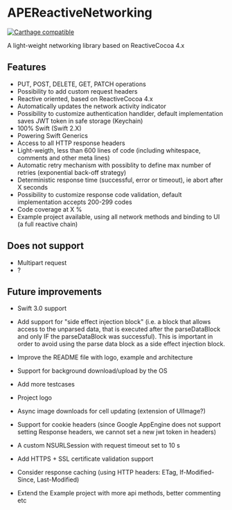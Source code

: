 # APEReactiveNetworking

[![Carthage compatible](https://img.shields.io/badge/Carthage-compatible-4BC51D.svg?style=flat)](https://github.com/Carthage/Carthage)

A light-weight networking library based on ReactiveCocoa 4.x

## Features
- PUT, POST, DELETE, GET, PATCH operations
- Possibility to add custom request headers
- Reactive oriented, based on ReactiveCocoa 4.x 
- Automatically updates the network activity indicator
- Possibility to customize authentication handlder, default implementation saves JWT token in safe storage (Keychain)
- 100% Swift (Swift 2.X)
- Powering Swift Generics
- Access to all HTTP response headers
- Light-weigth, less than 600 lines of code (including whitespace, comments and other meta lines)
- Automatic retry mechanism with possiblity to define max number of retries (exponential back-off strategy)
- Deterministic response time (successful, error or timeout), ie abort after X seconds
- Possibility to customize response code validation, default implementation accepts 200-299 codes
- Code coverage at X %
- Example project available, using all network methods and binding to UI (a full reactive chain)

## Does not support
- Multipart request
- ? 

## Future improvements
- Swift 3.0 support
- Add support for "side effect injection block" (i.e. a block that allows access to the unparsed data, that is executed after the parseDataBlock and only IF the parseDataBlock was successful). This is important in order to avoid using the parse data block as a side effect injection block.

- Improve the README file with logo, example and architecture
- Support for background download/upload by the OS
- Add more testcases
- Project logo
- Async image downloads  for cell updating (extension of UIImage?)
- Support for cookie headers (since Google AppEngine does not support setting Response headers, we cannot set a new jwt token in headers)
- A custom NSURLSession with request timeout set to 10 s
- Add HTTPS  + SSL certificate validation support
- Consider response caching (using HTTP headers: ETag, If-Modified-Since, Last-Modified)
- Extend the Example project with more api methods, better commenting etc

